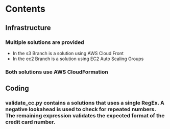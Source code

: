 # Contents

## Infrastructure

### Multiple solutions are provided
* In the s3 Branch is a solution using AWS Cloud Front
* In the ec2 Branch is a solution using EC2 Auto Scaling Groups

### Both solutions use AWS CloudFormation

## Coding
### validate_cc.py contains a solutions that uses a single RegEx. A negative lookahead is used to check for repeated numbers. The remaining expression validates the expected format of the credit card number.